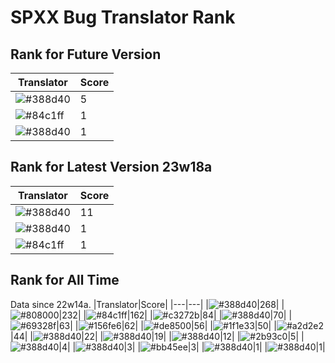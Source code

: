 # SPXX Bug Translator Rank
## Rank for Future Version
|Translator|Score|
|---|---|
|![#388d40](https://img.shields.io/static/v1?label=&message=Hatsuki_kiri&color=388d40&style=flat-square)|5|
|![#84c1ff](https://img.shields.io/static/v1?label=&message=Don_Trueno&color=84c1ff&style=flat-square)|1|
|![#388d40](https://img.shields.io/static/v1?label=&message=dianliang&color=388d40&style=flat-square)|1|
## Rank for Latest Version 23w18a
|Translator|Score|
|---|---|
|![#388d40](https://img.shields.io/static/v1?label=&message=Hatsuki_kiri&color=388d40&style=flat-square)|11|
|![#388d40](https://img.shields.io/static/v1?label=&message=yzy32767&color=388d40&style=flat-square)|1|
|![#84c1ff](https://img.shields.io/static/v1?label=&message=Don_Trueno&color=84c1ff&style=flat-square)|1|
## Rank for All Time
Data since 22w14a.
|Translator|Score|
|---|---|
|![#388d40](https://img.shields.io/static/v1?label=&message=Hatsuki_kiri&color=388d40&style=flat-square)|268|
|![#808000](https://img.shields.io/static/v1?label=&message=Olvcpr423&color=808000&style=flat-square)|232|
|![#84c1ff](https://img.shields.io/static/v1?label=&message=Don_Trueno&color=84c1ff&style=flat-square)|162|
|![#c3272b](https://img.shields.io/static/v1?label=&message=LeYangZi&color=c3272b&style=flat-square)|84|
|![#388d40](https://img.shields.io/static/v1?label=&message=yzy32767&color=388d40&style=flat-square)|70|
|![#69328f](https://img.shields.io/static/v1?label=&message=Ricolove&color=69328f&style=flat-square)|63|
|![#156fe6](https://img.shields.io/static/v1?label=&message=Lakeus&color=156fe6&style=flat-square)|62|
|![#de8500](https://img.shields.io/static/v1?label=&message=AkashaMCPK&color=de8500&style=flat-square)|56|
|![#1f1e33](https://img.shields.io/static/v1?label=&message=DrLee_lihr&color=1f1e33&style=flat-square)|50|
|![#a2d2e2](https://img.shields.io/static/v1?label=&message=NoMathExpectation&color=a2d2e2&style=flat-square)|44|
|![#388d40](https://img.shields.io/static/v1?label=&message=dianliang&color=388d40&style=flat-square)|22|
|![#388d40](https://img.shields.io/static/v1?label=&message=KK899&color=388d40&style=flat-square)|19|
|![#388d40](https://img.shields.io/static/v1?label=&message=KatMelon&color=388d40&style=flat-square)|12|
|![#2b93c0](https://img.shields.io/static/v1?label=&message=Light_Beacon&color=2b93c0&style=flat-square)|5|
|![#388d40](https://img.shields.io/static/v1?label=&message=PercyDan&color=388d40&style=flat-square)|4|
|![#388d40](https://img.shields.io/static/v1?label=&message=KaplanSteve&color=388d40&style=flat-square)|3|
|![#bb45ee](https://img.shields.io/static/v1?label=&message=XiTieShiZ&color=bb45ee&style=flat-square)|3|
|![#388d40](https://img.shields.io/static/v1?label=&message=Seayay&color=388d40&style=flat-square)|1|
|![#388d40](https://img.shields.io/static/v1?label=&message=lihl&color=388d40&style=flat-square)|1|
